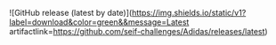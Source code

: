 ![GitHub release (latest by date)](https://img.shields.io/static/v1?label=download&color=green&&message=Latest artifactlink=https://github.com/seif-challenges/Adidas/releases/latest)
